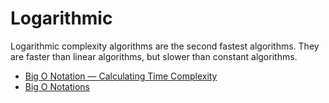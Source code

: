 # Logarithmic

Logarithmic complexity algorithms are the second fastest algorithms. They are faster than linear algorithms, but slower than constant algorithms.

- [Big O Notation — Calculating Time Complexity](https://www.youtube.com/watch?v=Z0bH0cMY0E8)
- [Big O Notations](https://www.youtube.com/watch?v=V6mKVRU1evU)
